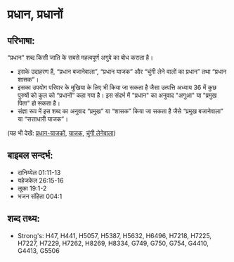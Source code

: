 # प्रधान, प्रधानों #

## परिभाषा: ##

“प्रधान” शब्द किसी जाति के सबसे महत्वपूर्ण अगुवे का बोध कराता है।

* इसके उदाहरण हैं, “प्रधान बजानेवाला”, “प्रधान याजक” और “चुंगी लेने वालों का प्रधान” तथा “प्रधान शासक”।
* इसका उपयोग परिवार के मुखिया के लिए भी किया जा सकता है जैसा उत्पत्ति अध्याय 36 में कुछ पुरुषों को कुल को “प्रधानों” कहा गया है। इस संदर्भ में "प्रधान" का अनुवाद "अगुआ" या "प्रमुख पिता" हो सकता है।
* संज्ञा रूप में इस शब्द का अनुवाद “प्रमुख” या “शासक” किया जा सकता है जैसे “प्रमुख बजानेवाला” या “सत्ताधारी याजक”।

(यह भी देखें: [प्रधान-याजकों](../chiefpriests.md), [याजक](../priest.md), [चुंगी लेनेवाला](../taxcollector.md))

## बाइबल सन्दर्भ: ##

* दानिय्येल 01:11-13
* यहेजकेल 26:15-16
* लूका 19:1-2
* भजन संहिता 004:1

## शब्द तथ्य: ##

* Strong's: H47, H441, H5057, H5387, H5632, H6496, H7218, H7225, H7227, H7229, H7262, H8269, H8334, G749, G750, G754, G4410, G4413, G5506
